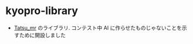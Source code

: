 # kyopro-library
- [Tatsu_mr](https://atcoder.jp/users/Tatsu_mr) のライブラリ. コンテスト中 AI に作らせたものじゃないことを示すために開設しました
